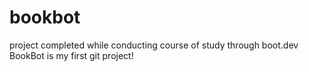 # bookbot
project completed while conducting course of study through boot.dev
BookBot is my first git project!
